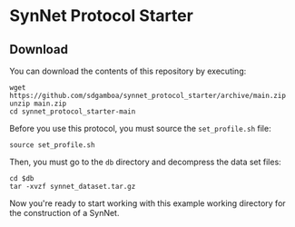 # SynNet Protocol Starter



## Download

You can download the contents of this repository by executing:

    wget https://github.com/sdgamboa/synnet_protocol_starter/archive/main.zip
    unzip main.zip
    cd synnet_protocol_starter-main

Before you use this protocol, you must source the `set_profile.sh` file:

    source set_profile.sh

Then, you must go to the `db` directory and decompress the data set files:

    cd $db
    tar -xvzf synnet_dataset.tar.gz

Now you're ready to start working with this example working directory for the 
construction of a SynNet.
